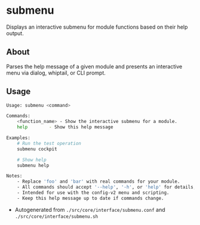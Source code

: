 # submenu
Displays an interactive submenu for module functions based on their help output.

## About
Parses the help message of a given module and presents an interactive menu via dialog, whiptail, or CLI prompt.

## Usage
~~~bash
Usage: submenu <command>

Commands:
	<function_name>	- Show the interactive submenu for a module.
	help        - Show this help message

Examples:
	# Run the test operation
	submenu cockpit

	# Show help
	submenu help

Notes:
	- Replace 'foo' and 'bar' with real commands for your module.
	- All commands should accept '--help', '-h', or 'help' for details, if implemented.
	- Intended for use with the config-v2 menu and scripting.
	- Keep this help message up to date if commands change.
~~~

- Autogenerated from `./src/core/interface/submenu.conf` and `./src/core/interface/submenu.sh`
